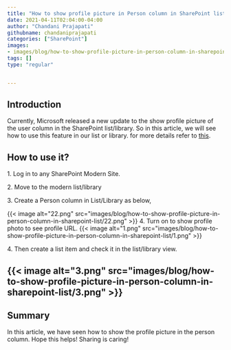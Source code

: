 ```yaml
---
title: "How to show profile picture in Person column in SharePoint list/library?"
date: 2021-04-11T02:04:00-04:00
author: "Chandani Prajapati"
githubname: chandaniprajapati
categories: ["SharePoint"]
images:
- images/blog/how-to-show-profile-picture-in-person-column-in-sharepoint-list/22.png
tags: []
type: "regular"


---
```


## Introduction 

Currently, Microsoft released a new update to the show profile picture
of the user column in the SharePoint list/library. So in this article,
we will see how to use this feature in our list or library. for more
details refer to
[this](https://techcommunity.microsoft.com/t5/microsoft-365-blog/what-s-new-for-microsoft-lists-microsoft-ignite-2021-mar-2-4/ba-p/2176242 "SharePoint List Updates").
 

## How to use it? 

1\. Log in to any SharePoint Modern Site.

2\. Move to the modern list/library

3\. Create a Person column in List/Library as below,
 

{{< image alt="22.png" src="images/blog/how-to-show-profile-picture-in-person-column-in-sharepoint-list/22.png" >}}
4\. Turn on to show profile photo to see profile URL.
{{< image alt="1.png" src="images/blog/how-to-show-profile-picture-in-person-column-in-sharepoint-list/1.png" >}}
 

4\. Then create a list item and check it in the list/library view.

## {{< image alt="3.png" src="images/blog/how-to-show-profile-picture-in-person-column-in-sharepoint-list/3.png" >}}
## Summary 
In this article, we have seen how to show the profile picture in the
person column.
Hope this helps!
Sharing is caring!
